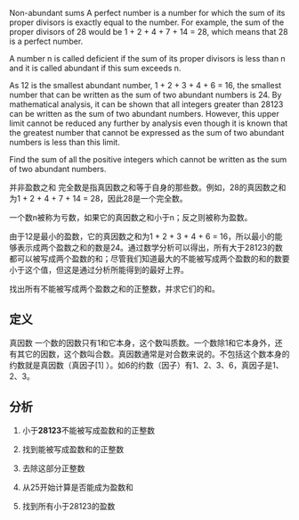 Non-abundant sums
A perfect number is a number for which the sum of its proper divisors is exactly equal to the number. For example, the sum of the proper divisors of 28 would be 1 + 2 + 4 + 7 + 14 = 28, which means that 28 is a perfect number.

A number n is called deficient if the sum of its proper divisors is less than n and it is called abundant if this sum exceeds n.

As 12 is the smallest abundant number, 1 + 2 + 3 + 4 + 6 = 16, the smallest number that can be written as the sum of two abundant numbers is 24. By mathematical analysis, it can be shown that all integers greater than 28123 can be written as the sum of two abundant numbers. However, this upper limit cannot be reduced any further by analysis even though it is known that the greatest number that cannot be expressed as the sum of two abundant numbers is less than this limit.

Find the sum of all the positive integers which cannot be written as the sum of two abundant numbers.

并非盈数之和
完全数是指真因数之和等于自身的那些数。例如，28的真因数之和为1 + 2 + 4 + 7 + 14 = 28，因此28是一个完全数。

一个数n被称为亏数，如果它的真因数之和小于n；反之则被称为盈数。

由于12是最小的盈数，它的真因数之和为1 + 2 + 3 + 4 + 6 = 16，所以最小的能够表示成两个盈数之和的数是24。通过数学分析可以得出，所有大于28123的数都可以被写成两个盈数的和；尽管我们知道最大的不能被写成两个盈数的和的数要小于这个值，但这是通过分析所能得到的最好上界。

找出所有不能被写成两个盈数之和的正整数，并求它们的和。

## 定义
真因数
一个数的因数只有1和它本身，这个数叫质数。一个数除1和它本身外，还有其它的因数，这个数叫合数。真因数通常是对合数来说的。不包括这个数本身的约数就是真因数（真因子[1]  ）。如6的约数（因子）有1、2、3、6，真因子是1、2、3。

## 分析
1. 小于**28123**不能被写成盈数和的正整数
2. 找到能被写成盈数和的正整数
3. 去除这部分正整数

4. 从25开始计算是否能成为盈数和
5. 找到所有小于28123的盈数